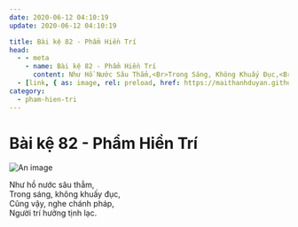 ```yaml
---
date: 2020-06-12 04:10:19
update: 2020-06-12 04:10:19

title: Bài kệ 82 - Phẩm Hiền Trí
head:
  - - meta
    - name: Bài kệ 82 - Phẩm Hiền Trí
      content: Như Hồ Nước Sâu Thẳm,<Br>Trong Sáng, Không Khuấy Đục,<Br>Cũng Vậy, Nghe Chánh Pháp,<Br>Người Trí Hưởng Tịnh Lạc.<Br>
  - [link, { as: image, rel: preload, href: https://maithanhduyan.github.io/kinh-phap-cu/img/pham-hien-tri/pham-hien-tri-082.jpg }]
category:
  - pham-hien-tri
---
```


# Bài kệ 82 - Phẩm Hiền Trí

![An image](/img/pham-hien-tri/pham-hien-tri-082.jpg)

Như hồ nước sâu thẳm,<br>Trong sáng, không khuấy đục,<br>Cũng vậy, nghe chánh pháp,<br>Người trí hưởng tịnh lạc.<br>

